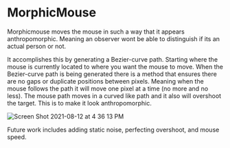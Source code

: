 # MorphicMouse

Morphicmouse moves the mouse in such a way that it appears anthropomorphic. Meaning an observer wont be able to distinguish if its an actual person or not.

It accomplishes this by generating a Bezier-curve path. Starting where the mouse is currently located to where you want the mouse to move. When the Bezier-curve path is being generated there is a method that ensures there are no gaps or duplicate positions between pixels. Meaning when the mouse follows the path it will move one pixel at a time (no more and no less). The mouse path moves in a curved like path and it also will overshoot the target. This is to make it look anthropomorphic.

![Screen Shot 2021-08-12 at 4 36 13 PM](https://user-images.githubusercontent.com/88540433/129266164-81957c06-2935-4464-914a-ea38c3c71ba0.png)



Future work includes adding static noise, perfecting overshoot, and mouse speed.
